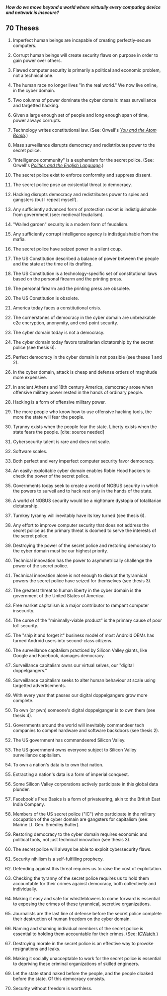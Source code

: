 **_How do we move beyond a world where virtually every computing device and network is insecure?_**

## 70 Theses

1. Imperfect human beings are incapable of creating perfectly-secure computers.

2. Corrupt human beings will create security flaws on purpose in order to gain power over others.

3. Flawed computer security is primarily a political and economic problem, not a technical one.

4. The human race no longer lives "in the real world." We now live online, in the cyber domain.

5. Two columns of power dominate the cyber domain: mass surveillance and targetted hacking.

6. Given a large enough set of people and long enough span of time, power always corrupts.

7. Technology writes constitutional law. (See: Orwell's [_You and the Atom Bomb_](http://www.orwell.ru/library/articles/ABomb/english/e_abomb).)

8. Mass surveillance disrupts democracy and redistributes power to the secret police.

9. "Intelligence community" is a euphemism for the secret police. (See: Orwell's [_Politics and the English Language_](http://www.orwell.ru/library/essays/politics/english/e_polit).)

10. The secret police exist to enforce conformity and suppress dissent.

11. The secret police pose an existential threat to democracy.

12. Hacking disrupts democracy and redistributes power to spies and gangsters (but I repeat myself).

13. Any sufficiently advanced form of protection racket is indistiguishable from government (see: medieval feudalism).

14. "Walled garden" security is a modern form of feudalism.

15. Any sufficiently corrupt intelligence agency is indistiguishable from the mafia.

16. The secret police have seized power in a silent coup.

17. The US Constitution described a balance of power between the people and the state at the time of its drafting.

18. The US Constitution is a technology-specific set of constitutional laws based on the personal firearm and the printing press.

19. The personal firearm and the printing press are obsolete.

20. The US Constitution is obsolete.

21. America today faces a constitutional crisis.

22. The cornerstones of democracy in the cyber domain are unbreakable e2e encryption, anonymity, and end-point security.

23. The cyber domain today is not a democracy.

24. The cyber domain today favors totalitarian dictatorship by the secret police (see thesis 6).

25. Perfect democracy in the cyber domain is not possible (see theses 1 and 2).

26. In the cyber domain, attack is cheap and defense orders of magnitude more expensive.

27. In ancient Athens and 18th century America, democracy arose when offensive military power rested in the hands of ordinary people.

28. Hacking is a form of offensive military power.

29. The more people who know how to use offensive hacking tools, the more the state will fear the people.

30. Tyranny exists when the people fear the state. Liberty exists when the state fears the people. [cite: source needed]

31. Cybersecurity talent is rare and does not scale.

32. Software scales.

33. Both perfect and very imperfect computer security favor democracy.

34. An easily-exploitable cyber domain enables Robin Hood hackers to check the power of the secret police.

35. Governments today seek to create a world of NOBUS security in which the powers to surveil and to hack rest only in the hands of the state.

36. A world of NOBUS security would be a nightmare dystopia of totalitarian dictatorship.

37. Turnkey tyranny will inevitably have its key turned (see thesis 6).

38. Any effort to improve computer security that does not address the secret police as the primary threat is doomed to serve the interests of the secret police.

39. Destroying the power of the secret police and restoring democracy to the cyber domain must be our highest priority.

40. Technical innovation has the power to asymmetrically challenge the power of the secret police.

41. Technical innovation alone is not enough to disrupt the tyrannical powers the secret police have seized for themselves (see thesis 3).

42. The greatest threat to human liberty in the cyber domain is the government of the United States of America.

43. Free market capitalism is a major contributor to rampant computer insecurity.

44. The curse of the "minimally-viable product" is the primary cause of poor IoT security.

45. The "ship it and forget it" business model of most Android OEMs has turned Android users into second-class citizens.

46. The surveillance capitalism practiced by Silicon Valley giants, like Google and Facebook, damages democracy.

47. Surveillance capitalism owns our virtual selves, our "digital doppelgangers."

48. Surveillance capitalism seeks to alter human behaviour at scale using targetted advertisements.

49. With every year that passes our digital doppelgangers grow more complete.

50. To own (or pwn) someone's digital doppelganger is to own them (see thesis 4).

51. Governments around the world will inevitably commandeer tech companies to compel hardware and software backdoors (see thesis 2).

52. The US government has commandeered Silicon Valley.

53. The US government owns everyone subject to Silicon Valley surveillance capitalism.

54. To own a nation's data is to own that nation.

55. Extracting a nation's data is a form of imperial conquest.

56. Some Silicon Valley corporations actively participate in this global data plunder.

57. Facebook's Free Basics is a form of privateering, akin to the British East India Company.

58. Members of the US secret police ("IC") who participate in the military occupation of the cyber domain are gangsters for capitalism (see: Marine Lt. Gen. Smedley Butler).

59. Restoring democracy to the cyber domain requires economic and political tools, not just technical innovation (see thesis 3).

60. The secret police will always be able to exploit cybersecurity flaws.

61. Security nihilism is a self-fulfilling prophecy.

62. Defending against this threat requires us to raise the cost of exploitation.

63. Checking the tyranny of the secret police requires us to hold them accountable for their crimes against democracy, both collectively and individually.

64. Making it easy and safe for whistleblowers to come forward is essential to exposing the crimes of these tyrannical, secretive organizations.

65. Journalists are the last line of defense before the secret police complete their destruction of human freedom on the cyber domain.

66. Naming and shaming individual members of the secret police is essential to holding them accountable for their crimes. (See: [ICWatch](https://icwatch.transparencytoolkit.org/).)

67. Destroying morale in the secret police is an effective way to provoke resignations and leaks.

68. Making it socially unacceptable to work for the secret police is essential to depriving these criminal organizations of skilled engineers.

69. Let the state stand naked before the people, and the people cloaked before the state. Of this democracy consists.

70. Security without freedom is worthless.
